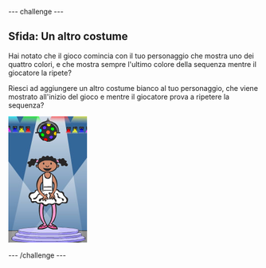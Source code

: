 \--- challenge \---

## Sfida: Un altro costume

Hai notato che il gioco comincia con il tuo personaggio che mostra uno dei quattro colori, e che mostra sempre l'ultimo colore della sequenza mentre il giocatore la ripete?

Riesci ad aggiungere un altro costume bianco al tuo personaggio, che viene mostrato all'inizio del gioco e mentre il giocatore prova a ripetere la sequenza?

![screenshot](images/colour-white.png)

\--- /challenge \---